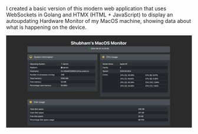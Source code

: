 I created a basic version of this modern web application that uses WebSockets in Golang and HTMX (HTML + JavaScript) to display an autoupdating Hardware Monitor of my MacOS machine, showing data about what is happening on the device.

![image](./images/img_1.png)

